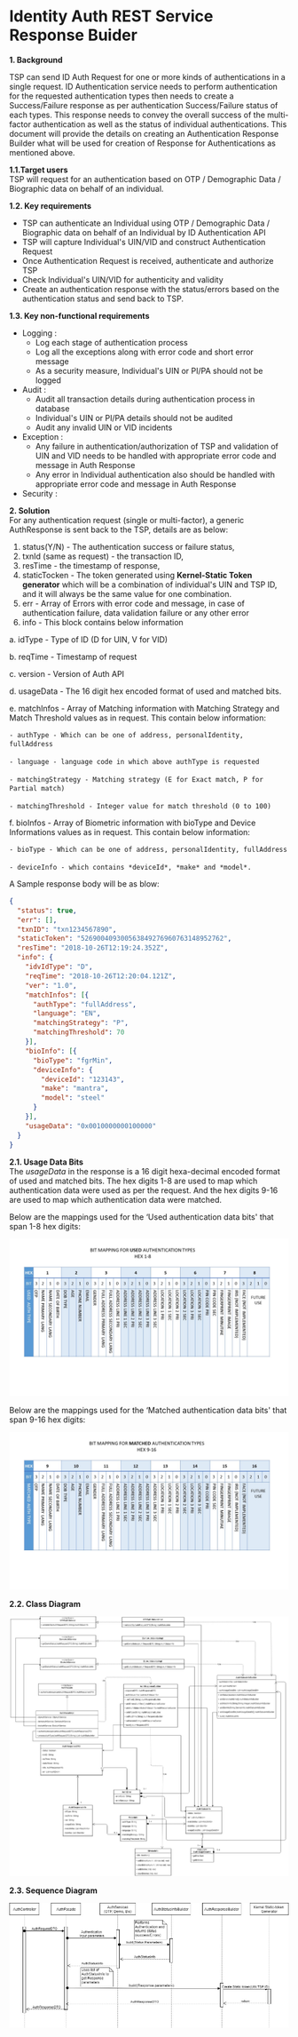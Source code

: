 # Identity Auth REST Service Response Buider


**1. Background**

TSP can send ID Auth Request for one or more kinds of authentications in a single request. ID Authentication service needs to perform authentication for the requested authentication types then needs to create a Success/Failure response as per authentication Success/Failure status of each types. This response needs to convey the overall success of the multi-factor authentication as well as the status of individual authentications. 
This document will provide the details on creating an Authentication Response Builder what will be used for creation of Response for Authentications as mentioned above.


**1.1.Target users**  
TSP will request for an authentication based on OTP / Demographic Data / Biographic data on behalf of an individual.

**1.2. Key requirements**  
- TSP can authenticate an Individual using OTP / Demographic Data / Biographic data on behalf of an Individual by ID Authentication API
- TSP will capture Individual's UIN/VID and construct Authentication Request
- Once Authentication Request is received, authenticate and authorize TSP
- Check Individual's UIN/VID for authenticity and validity
- Create an authentication response with the status/errors based on the authentication status and send back to TSP.

**1.3. Key non-functional requirements** 
-	Logging :
	-	Log each stage of authentication process
	-	Log all the exceptions along with error code and short error message
	-	As a security measure, Individual's UIN or PI/PA should not be logged
-	Audit :
	-	Audit all transaction details during authentication process in database
	-	Individual's UIN or PI/PA details should not be audited
	-	Audit any invalid UIN or VID incidents
-	Exception :
	-	Any failure in authentication/authorization of TSP and validation of UIN and VID needs to be handled with appropriate error code and message in Auth Response
	-	Any error in Individual authentication also should be handled with appropriate error code and message in Auth Response 
-	Security :

**2. Solution**   
For any authentication request (single or multi-factor), a generic AuthResponse is sent back to the TSP, details are as below:
1.	status(Y/N) - The authentication success or failure status, 
2.	txnId (same as request) - the transaction ID, 
3.	resTime  - the timestamp of response, 
4.	staticTocken - The token generated using **Kernel-Static Token generator** which will be a combination of individual's UIN and TSP ID, and it will always be the same value for one combination.
5.	err - Array of Errors with error code and message, in case of authentication failure, data validation failure or any other error
6.	info - This block contains below information

   a.	idType - Type of ID (D for UIN, V for VID)
   
   b.	reqTime - Timestamp of request
   
   c.	version - Version of Auth API
      
   d.	usageData - The 16 digit hex encoded format of used and matched bits.
   
   e.	matchInfos - Array of Matching information with Matching Strategy and Match Threshold values as in request. This contain below information: 
   
   	- authType - Which can be one of address, personalIdentity, fullAddress
   
   	- language - language code in which above authType is requested
   
   	- matchingStrategy - Matching strategy (E for Exact match, P for Partial match)
   
   	- matchingThreshold - Integer value for match threshold (0 to 100)
   
   f.	bioInfos - Array of Biometric information with bioType and Device Informations values as in request. This contain below information: 
   
   	- bioType - Which can be one of address, personalIdentity, fullAddress
   
   	- deviceInfo - which contains *deviceId*, *make* and *model*.

A Sample response body will be as blow:

```JSON
{
  "status": true,
  "err": [],
  "txnID": "txn1234567890",
  "staticToken": "526900409300563849276960763148952762",
  "resTime": "2018-10-26T12:19:24.352Z",
  "info": {
    "idvIdType": "D",
    "reqTime": "2018-10-26T12:20:04.121Z",
    "ver": "1.0",
    "matchInfos": [{
      "authType": "fullAddress",
      "language": "EN",
      "matchingStrategy": "P",
      "matchingThreshold": 70
    }],
    "bioInfo": [{
      "bioType": "fgrMin",
      "deviceInfo": {
        "deviceId": "123143",
        "make": "mantra",
        "model": "steel"
      }
    }],
    "usageData": "0x0010000000100000"
  }
}

```

**2.1. Usage Data Bits**  
The *usageData* in the response is a 16 digit hexa-decimal encoded format of used and matched bits. The hex digits 1-8 are used to map which authentication data were used as per the request. And the hex digits 9-16 are used to map which authentication data were matched.

Below are the mappings used for the ‘Used authentication data bits' that span 1-8 hex digits:

![Auth Bit Mapping for Used Auth Type](_images/Identity_Auth_used_data_bits.jpg)

Below are the mappings used for the ‘Matched authentication data bits' that span 9-16 hex digits:

![Auth Bit Mapping for Matched Auth Type](_images/Identity_Auth_matched_data_bits.jpg)

**2.2. Class Diagram**  

![Auth Response Builder Class Diagram](_images/Identity_auth_response_builder_classes.jpg)



**2.3.	Sequence Diagram**  

![Auth Response Builder Seq Diagram](_images/Identity_auth_response_builder_sequence.jpg)


